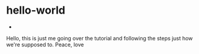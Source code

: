# hello-world
-
Hello, this is just me going over the tutorial and following the steps just how we're supposed to.
Peace, love
